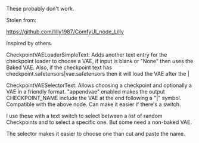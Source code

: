 These probably don't work.

Stolen from:

https://github.com/lilly1987/ComfyUI_node_Lilly

Inspired by others.

CheckpointVAELoaderSimpleText: Adds another text entry for the checkpoint loader to choose a VAE, if input is blank or "None" then uses the Baked VAE. Also, if the checkpoint text has  checkpoint.safetensors|vae.safetensors then it will load the VAE after the |

CheckpointVAESelectorText: Allows choosing a checkpoint and optionally a VAE in a friendly format. "appendvae" enabled makes the output CHECKPOINT_NAME include the VAE at the end following a "|" symbol. Compatible with the above node. Can make it easier if there's a switch.

I use these with a text switch to select between a list of random Checkpoints and to select a specific one. But some need a non-baked VAE.

The selector makes it easier to choose one than cut and paste the name.


